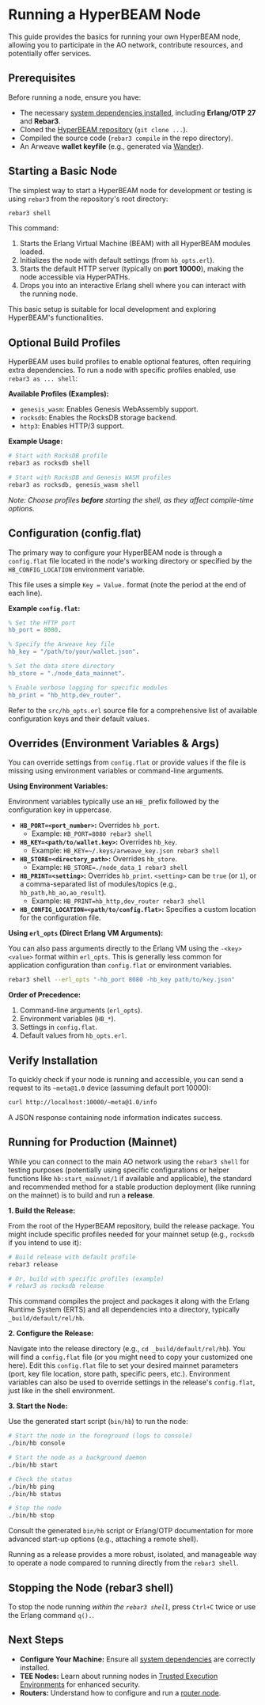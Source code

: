 # Running a HyperBEAM Node

This guide provides the basics for running your own HyperBEAM node, allowing you to participate in the AO network, contribute resources, and potentially offer services.

## Prerequisites

Before running a node, ensure you have:

*   The necessary [system dependencies installed](./configuring-your-machine.md), including **Erlang/OTP 27** and **Rebar3**.
*   Cloned the [HyperBEAM repository](https://github.com/permaweb/HyperBEAM) (`git clone ...`).
*   Compiled the source code (`rebar3 compile` in the repo directory).
*   An Arweave **wallet keyfile** (e.g., generated via [Wander](https://www.wander.app)).

## Starting a Basic Node

The simplest way to start a HyperBEAM node for development or testing is using `rebar3` from the repository's root directory:

```bash
rebar3 shell
```

This command:

1.  Starts the Erlang Virtual Machine (BEAM) with all HyperBEAM modules loaded.
2.  Initializes the node with default settings (from `hb_opts.erl`).
3.  Starts the default HTTP server (typically on **port 10000**), making the node accessible via HyperPATHs.
4.  Drops you into an interactive Erlang shell where you can interact with the running node.

This basic setup is suitable for local development and exploring HyperBEAM's functionalities.

## Optional Build Profiles

HyperBEAM uses build profiles to enable optional features, often requiring extra dependencies. To run a node with specific profiles enabled, use `rebar3 as ... shell`:

**Available Profiles (Examples):**

*   `genesis_wasm`: Enables Genesis WebAssembly support.
*   `rocksdb`: Enables the RocksDB storage backend.
*   `http3`: Enables HTTP/3 support.

**Example Usage:**

```bash
# Start with RocksDB profile
rebar3 as rocksdb shell

# Start with RocksDB and Genesis WASM profiles
rebar3 as rocksdb, genesis_wasm shell
```

*Note: Choose profiles **before** starting the shell, as they affect compile-time options.*

## Configuration (config.flat)

The primary way to configure your HyperBEAM node is through a `config.flat` file located in the node's working directory or specified by the `HB_CONFIG_LOCATION` environment variable.

This file uses a simple `Key = Value.` format (note the period at the end of each line).

**Example `config.flat`:**

```erlang
% Set the HTTP port
hb_port = 8080.

% Specify the Arweave key file
hb_key = "/path/to/your/wallet.json".

% Set the data store directory
hb_store = "./node_data_mainnet".

% Enable verbose logging for specific modules
hb_print = "hb_http,dev_router".
```

Refer to the `src/hb_opts.erl` source file for a comprehensive list of available configuration keys and their default values.

## Overrides (Environment Variables & Args)

You can override settings from `config.flat` or provide values if the file is missing using environment variables or command-line arguments.

**Using Environment Variables:**

Environment variables typically use an `HB_` prefix followed by the configuration key in uppercase.

*   **`HB_PORT=<port_number>`:** Overrides `hb_port`.
    *   Example: `HB_PORT=8080 rebar3 shell`
*   **`HB_KEY=<path/to/wallet.key>`:** Overrides `hb_key`.
    *   Example: `HB_KEY=~/.keys/arweave_key.json rebar3 shell`
*   **`HB_STORE=<directory_path>`:** Overrides `hb_store`.
    *   Example: `HB_STORE=./node_data_1 rebar3 shell`
*   **`HB_PRINT=<setting>`:** Overrides `hb_print`. `<setting>` can be `true` (or `1`), or a comma-separated list of modules/topics (e.g., `hb_path,hb_ao,ao_result`).
    *   Example: `HB_PRINT=hb_http,dev_router rebar3 shell`
*   **`HB_CONFIG_LOCATION=<path/to/config.flat>`:** Specifies a custom location for the configuration file.

**Using `erl_opts` (Direct Erlang VM Arguments):**

You can also pass arguments directly to the Erlang VM using the `-<key> <value>` format within `erl_opts`. This is generally less common for application configuration than `config.flat` or environment variables.

```bash
rebar3 shell --erl_opts "-hb_port 8080 -hb_key path/to/key.json"
```

**Order of Precedence:**

1.  Command-line arguments (`erl_opts`).
2.  Environment variables (`HB_*`).
3.  Settings in `config.flat`.
4.  Default values from `hb_opts.erl`.

## Verify Installation

To quickly check if your node is running and accessible, you can send a request to its `~meta@1.0` device (assuming default port 10000):

```bash
curl http://localhost:10000/~meta@1.0/info
```

A JSON response containing node information indicates success.

## Running for Production (Mainnet)

While you can connect to the main AO network using the `rebar3 shell` for testing purposes (potentially using specific configurations or helper functions like `hb:start_mainnet/1` if available and applicable), the standard and recommended method for a stable production deployment (like running on the mainnet) is to build and run a **release**.

**1. Build the Release:**

From the root of the HyperBEAM repository, build the release package. You might include specific profiles needed for your mainnet setup (e.g., `rocksdb` if you intend to use it):

```bash
# Build release with default profile
rebar3 release

# Or, build with specific profiles (example)
# rebar3 as rocksdb release
```

This command compiles the project and packages it along with the Erlang Runtime System (ERTS) and all dependencies into a directory, typically `_build/default/rel/hb`.

**2. Configure the Release:**

Navigate into the release directory (e.g., `cd _build/default/rel/hb`). You will find a `config.flat` file (or you might need to copy your customized one here). Edit this `config.flat` file to set your desired mainnet parameters (port, key file location, store path, specific peers, etc.). Environment variables can also be used to override settings in the release's `config.flat`, just like in the shell environment.

**3. Start the Node:**

Use the generated start script (`bin/hb`) to run the node:

```bash
# Start the node in the foreground (logs to console)
./bin/hb console

# Start the node as a background daemon
./bin/hb start

# Check the status
./bin/hb ping
./bin/hb status

# Stop the node
./bin/hb stop
```

Consult the generated `bin/hb` script or Erlang/OTP documentation for more advanced start-up options (e.g., attaching a remote shell).

Running as a release provides a more robust, isolated, and manageable way to operate a node compared to running directly from the `rebar3 shell`.

## Stopping the Node (rebar3 shell)

To stop the node running *within the `rebar3 shell`*, press `Ctrl+C` twice or use the Erlang command `q().`.

## Next Steps

*   **Configure Your Machine:** Ensure all [system dependencies](./configuring-your-machine.md) are correctly installed.
*   **TEE Nodes:** Learn about running nodes in [Trusted Execution Environments](./tee-nodes.md) for enhanced security.
*   **Routers:** Understand how to configure and run a [router node](./joining-running-a-router.md).
